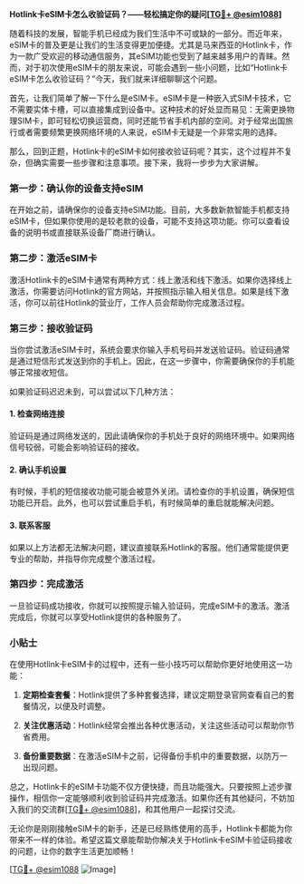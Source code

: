 **Hotlink卡eSIM卡怎么收验证码？——轻松搞定你的疑问[[TG💪+ @esim1088](https://t.me/s/esim1088)]**

随着科技的发展，智能手机已经成为我们生活中不可或缺的一部分。而近年来，eSIM卡的普及更是让我们的生活变得更加便捷。尤其是马来西亚的Hotlink卡，作为一款广受欢迎的移动通信服务，其eSIM功能也受到了越来越多用户的青睐。然而，对于初次使用eSIM卡的朋友来说，可能会遇到一些小问题，比如“Hotlink卡eSIM卡怎么收验证码？”今天，我们就来详细聊聊这个问题。

首先，让我们简单了解一下什么是eSIM卡。eSIM卡是一种嵌入式SIM卡技术，它不需要实体卡槽，可以直接集成到设备中。这种技术的好处显而易见：无需更换物理SIM卡，即可轻松切换运营商，同时还能节省手机内部的空间。对于经常出国旅行或者需要频繁更换网络环境的人来说，eSIM卡无疑是一个非常实用的选择。

那么，回到正题，Hotlink卡的eSIM卡如何接收验证码呢？其实，这个过程并不复杂，但确实需要一些步骤和注意事项。接下来，我将一步步为大家讲解。

### 第一步：确认你的设备支持eSIM

在开始之前，请确保你的设备支持eSIM功能。目前，大多数新款智能手机都支持eSIM卡，但如果你使用的是较老款的设备，可能不支持这项功能。你可以查看设备的说明书或直接联系设备厂商进行确认。

### 第二步：激活eSIM卡

激活Hotlink卡的eSIM卡通常有两种方式：线上激活和线下激活。如果你选择线上激活，你需要访问Hotlink的官方网站，并按照指示输入相关信息。如果是线下激活，你可以前往Hotlink的营业厅，工作人员会帮助你完成激活过程。

### 第三步：接收验证码

当你尝试激活eSIM卡时，系统会要求你输入手机号码并发送验证码。验证码通常是通过短信形式发送到你的手机上。因此，在这一步骤中，你需要确保你的手机能够正常接收短信。

如果验证码迟迟未到，可以尝试以下几种方法：

#### 1. 检查网络连接

验证码是通过网络发送的，因此请确保你的手机处于良好的网络环境中。如果网络信号较弱，可能会影响验证码的接收。

#### 2. 确认手机设置

有时候，手机的短信接收功能可能会被意外关闭。请检查你的手机设置，确保短信功能已开启。此外，也可以尝试重启手机，有时候简单的重启就能解决问题。

#### 3. 联系客服

如果以上方法都无法解决问题，建议直接联系Hotlink的客服。他们通常能提供更专业的帮助，并指导你完成整个激活过程。

### 第四步：完成激活

一旦验证码成功接收，你就可以按照提示输入验证码，完成eSIM卡的激活。激活完成后，你就可以享受Hotlink提供的各种服务了。

### 小贴士

在使用Hotlink卡eSIM卡的过程中，还有一些小技巧可以帮助你更好地使用这一功能：

1. **定期检查套餐**：Hotlink提供了多种套餐选择，建议定期登录官网查看自己的套餐情况，以便及时调整。

2. **关注优惠活动**：Hotlink经常会推出各种优惠活动，关注这些活动可以帮助你节省费用。

3. **备份重要数据**：在激活eSIM卡之前，记得备份手机中的重要数据，以防万一出现问题。

总之，Hotlink卡的eSIM卡功能不仅方便快捷，而且功能强大。只要按照上述步骤操作，相信你一定能够顺利收到验证码并完成激活。如果你还有其他疑问，不妨加入我们的交流群[[TG💪+ @esim1088](https://t.me/s/esim1088)]，和其他用户一起探讨交流。

无论你是刚刚接触eSIM卡的新手，还是已经熟练使用的高手，Hotlink卡都能为你带来不一样的体验。希望这篇文章能帮助你解决关于Hotlink卡eSIM卡验证码接收的问题，让你的数字生活更加顺畅！

[[TG💪+ @esim1088](https://t.me/s/esim1088) ![Image](https://i.postimg.cc/4NQfJmqS/Snipaste-2025-05-13-00-14-12.png)]